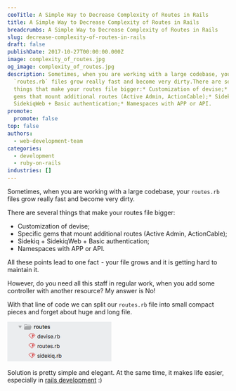 ```yaml
---
ceoTitle: A Simple Way to Decrease Complexity of Routes in Rails
title: A Simple Way to Decrease Complexity of Routes in Rails
breadcrumbs: A Simple Way to Decrease Complexity of Routes in Rails
slug: decrease-complexity-of-routes-in-rails
draft: false
publishDate: 2017-10-27T00:00:00.000Z
image: complexity_of_routes.jpg
og_image: complexity_of_routes.jpg
description: Sometimes, when you are working with a large codebase, your
  `routes.rb` files grow really fast and become very dirty.There are several
  things that make your routes file bigger:* Customization of devise;* Specific
  gems that mount additional routes (Active Admin, ActionCable);* Sidekiq +
  SidekiqWeb + Basic authentication;* Namespaces with APP or API.
promote:
  promote: false
top: false
authors:
  - web-development-team
categories:
  - development
  - ruby-on-rails
industries: []
---
```

Sometimes, when you are working with a large codebase, your `routes.rb` files grow really fast and become very dirty.

There are several things that make your routes file bigger:

* Customization of devise;
* Specific gems that mount additional routes (Active Admin, ActionCable);
* Sidekiq + SidekiqWeb + Basic authentication;
* Namespaces with APP or API.

All these points lead to one fact  - your file grows and it is getting hard to maintain it.

<script src="https://gist.github.com/DmytroVasin/89e4ee21637d9981ee4ce2b32525b3a2.js"></script>

However, do you need all this staff in regular work, when you add some controller with another resource? My answer is No!

<script src="https://gist.github.com/DmytroVasin/517de0e119dbd938293a45d57dd0cd3b.js"></script>

With that line of code we can split our `routes.rb` file into small compact pieces and forget about huge and long file.

![After routes splitting](routes_splitting.png)

<script src="https://gist.github.com/DmytroVasin/fd1814f8cb80316332f87185f2066998.js"></script>

Solution is pretty simple and elegant. At the same time, it makes life easier, especially in [rails development](https://anadea.info/services/web-development/ruby-on-rails-development) :)
